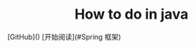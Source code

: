 <h1 align="center">How to do in java</h1>
[GitHub](<https://github.com/handong0123/how-to-do-in-java>)
[开始阅读](#Spring 框架)

